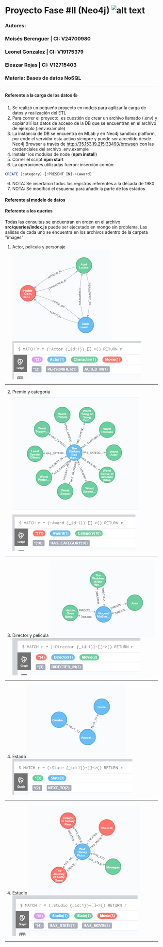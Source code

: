 # **Proyecto Fase #II (Neo4j)**  ![alt text][logo]
### Autores: 
### Moisés Berenguer  |  CI: V24700980
### Leonel Gonzalez  |  CI: V19175379
### Eleazar Rojas  |  CI: V12715403
### Materia: Bases de datos NoSQL
---

#### Referente a la carga de los datos :+1:
1. Se realizó un pequeño proyecto en nodejs para agilizar la carga de datos y realización del ETL
2. Para correr el proyecto, es cuestión de crear un archivo llamado (.env) y copiar allí los datos de acceso de la DB que se encuentran en el archivo de ejemplo (.env.example)
4. La instancia de DB se encuentra en MLab y en Neo4j sandbox platform, por ende el servidor esta activo siempre y puede ser accedido desde Neo4j Browser a través de http://35.153.19.215:33493/browser/ con las credenciales del archivo .env.example
3. Instalar los modulos de node (**npm install**)
4. Correr el script **npm start**
5. La operaciones utilizadas fueron: inserción común:

```javascript
CREATE (category)-[:PRESENT_IN]->(award)
```
6. NOTA: Se insertaron todos los registros referentes a la década de 1980
7. NOTA: Se modificó el esquema para añadir la parte de los estados

#### Referente al modelo de datos


#### Referente a los queries
Todas las consultas se encuentran en orden en el archivo **src/queries/index.js** puede ser ejecutado en mongo sin problema, Las salidas de cada uno se encuentra en los archivos adentro de la carpeta "images"

1. Actor, pelicula y personaje 
![alt text][A1]
![alt text][A2]
---

2. Premio y categoria
![alt text][A3]
![alt text][A4]
---

3. Director y pelicula
![alt text][A5]
![alt text][A6]
---

4. Estado
![alt text][A7]
![alt text][A8]
---

4. Estudio
![alt text][A9]
![alt text][A10]
---

[logo]: https://neo4j.com/wp-content/themes/neo4jweb/assets/images/neo4j-logo-2015.png "Neo4j"

[A1]: images/neo4j/A1.png
[A2]: images/neo4j/A2.png
[A3]: images/neo4j/A3.png
[A4]: images/neo4j/A4.png
[A5]: images/neo4j/A5.png
[A6]: images/neo4j/A6.png
[A7]: images/neo4j/A7.png
[A8]: images/neo4j/A8.png
[A9]: images/neo4j/A9.png
[A10]: images/neo4j/A10.png